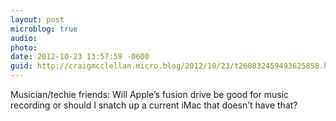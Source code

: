 ```yaml
---
layout: post
microblog: true
audio: 
photo: 
date: 2012-10-23 13:57:59 -0600
guid: http://craigmcclellan.micro.blog/2012/10/23/t260832459493625858.html
---
```

Musician/techie friends: Will Apple’s fusion drive be good for music recording or should I snatch up a current iMac that doesn’t have that?
